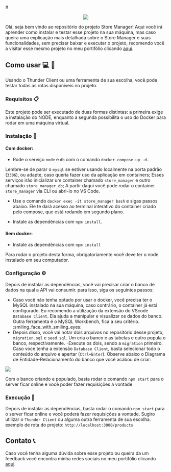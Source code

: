 #<p align="center">
  <img src="https://user-images.githubusercontent.com/94487469/232917084-3b73e9f3-aa4d-42ab-a153-c85d6fa4e575.png">
</p>


Olá, seja bem vindo ao repositório do projeto Store Manager! Aqui você irá aprender como instalar e testar esse projeto na sua máquina, mas caso queira uma explicação mais detalhada sobre o Store Manager e suas funcionalidades, sem precisar baixar e executar o projeto, recomendo você a visitar esse mesmo projeto no meu portifólio clicando [aqui](https://felupee.github.io/back-end/projetos/talker-manager/talker-manager.html).

## Como usar :computer: :rocket: 

Usando o Thunder Client ou uma ferramenta de sua escolha, você pode testar todas as rotas disponíveis no projeto.

### Requisitos :clipboard: 

Este projeto pode ser executado de duas formas distintas: a primeira exige a instalação do NODE, enquanto a segunda possibilita o uso do Docker para rodar em uma máquina virtual.

### Instalação :wrench:
#### Com docker:

- Rode o serviço `node` e `db` com o comando `docker-compose up -d.`

Lembre-se de parar o `mysql` se estiver usando localmente na porta padrão (`3306`), ou adapte, caso queria fazer uso da aplicação em containers;
Esses serviços irão inicializar um container chamado `store_manager` e outro chamado `store_manager_db`;
A partir daqui você pode rodar o container `store_manager` via CLI ou abri-lo no VS Code.

- Use o comando `docker exec -it store_manager bash` e sigas passos abaixo.
Ele te dará acesso ao terminal interativo do container criado pelo compose, que está rodando em segundo plano.

- Instale as dependências com `npm install`.

#### Sem docker:

- Instale as dependências com `npm install`

Para rodar o projeto desta forma, obrigatoriamente você deve ter o node instalado em seu computador.

### Configuração :gear:

Depois de instalar as dependências, você vai precisar criar o banco de dados na qual a API vai consumir. para isso, siga os seguintes passos:

- Caso você não tenha optado por usar o docker, você precisa ter o MySQL instalado na sua máquina, caso contrário, o container já está configurado.
Eu recomendo a utilização da extensão do VScode `Database Client`. Ela ajuda a manipular e visualizar os dados do banco. Outra ferramenta é o MySQL Workbench, fica a seu critério. :smiling_face_with_smiling_eyes:
- Depois disso, você vai notar dois arquivos no repositório desse projeto, `migration.sql` e `seed.sql`. Um cria o banco e as tabelas e outro popula o banco, respectivamente.
-Execute os dois, sendo a `migration` primeiro. Caso voce tenha a extensão `Database Client`, basta selecionar todo o conteúdo do arquivo e apertar (`Ctrl+Enter`).
Observe abaixo o Diagrama de Entidade-Relacionamento do banco que você acabou de criar:

<img src="https://user-images.githubusercontent.com/94487469/232912321-8cc7c6e2-3acd-45b2-b8ac-ad110551a406.png">

Com o banco criando e populado, basta rodar o comando `npm start` para o server ficar online e você poder fazer requisições a vontade

### Execução :runner:

Depois de instalar as dependências, basta rodar o comando `npm start` para o server ficar online e você poderá fazer requisições a vontade. Sugiro utilizar o `Thunder Client` ou alguma outra ferramenta de sua escolha. 
exemplo de rota do projeto: `http://localhost:3000/products`

## Contato :telephone_receiver:

Caso você tenha alguma dúvida sobre esse projeto ou queira da um feedback você encontra minha redes sociais no meu portifólio clicando [aqui](https://felupee.github.io/#contact).
